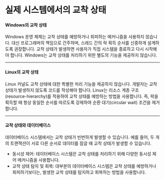 # 실제 시스템에서의 교착 상태

#### Windows의 교착 상태

Windows 운영 체제는 교착 상태를 예방하거나 회피하는 메커니즘을 사용하지 않습니다. 대신 프로그래머의 책임으로 간주하며, 스레드 간의 락 획득 순서를 신중하게 설계하도록 권장합니다. 교착 상태가 발생하면 사용자가 직접 시스템을 종료하고 다시 시작해야 합니다. Windows는 교착 상태를 처리하기 위한 별도의 기능을 제공하지 않습니다.

***

#### Linux의 교착 상태

Linux 커널도 교착 상태에 대한 특별한 처리 기능을 제공하지 않습니다. 개발자는 교착 상태가 발생하지 않도록 코드를 작성해야 합니다. Linux는 리소스 계층 구조(resource-hierarchy)를 적용하여 교착 상태를 예방하는 방법을 사용합니다. 즉, 락을 획득할 때 항상 동일한 순서를 따르도록 강제하여 순환 대기(circular wait) 조건을 제거합니다.

***

#### 교착 상태와 데이터베이스

데이터베이스 시스템에서는 교착 상태가 빈번하게 발생할 수 있습니다. 예를 들어, 두 개의 트랜잭션이 서로 다른 순서로 데이터를 잠글 때 교착 상태가 발생할 수 있습니다.

* 동시성 제어: 데이터베이스 시스템은 교착 상태를 처리하기 위해 다양한 동시성 제어 메커니즘을 사용합니다.
* 교착 상태 탐지 및 회복: 대부분의 데이터베이스 시스템은 교착 상태를 예방하거나 회피하기보다는, 발생한 교착 상태를 탐지하고 회복하는 방법을 사용합니다.
